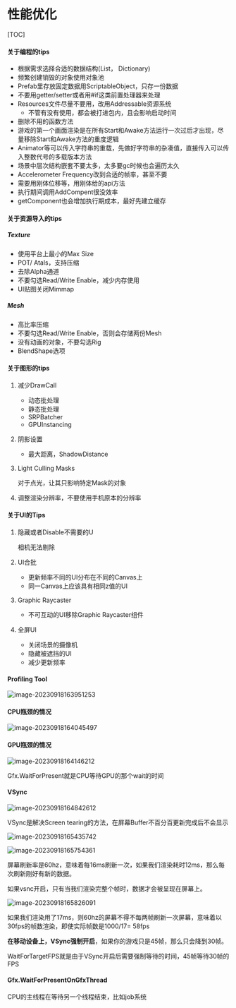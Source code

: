 # 性能优化

[TOC]



#### 关于编程的tips

- 根据需求选择合适的数据结构(List， Dictionary)
- 频繁创建销毁的对象使用对象池
- Prefab里存放固定数据用ScriptableObject，只存一份数据
- 不要用getter/setter或者用#if这类前置处理器来处理
- Resources文件尽量不要用，改用Addressable资源系统
  - 不管有没有使用，都会被打进包内，且会影响启动时间
- 删除不用的函数方法
- 游戏的第一个画面渲染是在所有Start和Awake方法运行一次过后才出现，尽量移除Start和Awake方法的重度逻辑
- Animator等可以传入字符串的重载，先做好字符串的杂凑值，直接传入可以传入整数代号的多载版本方法
- 场景中层次结构嵌套不要太多，太多要gc时候也会遍历太久
- Accelerometer Frequency改到合适的帧率，甚至不要
- 需要用刚体位移等，用刚体给的api方法
- 执行期间调用AddCompent很没效率
- getComponent也会增加执行期成本，最好先建立缓存

#### 关于资源导入的tips

##### Texture

- 使用平台上最小的Max Size
- POT/ Atals，支持压缩
- 去除Alpha通道
- 不要勾选Read/Write Enable，减少内存使用
- UI贴图关闭Mimmap

##### Mesh

- 高比率压缩
- 不要勾选Read/Write Enable，否则会存储两份Mesh
- 没有动画的对象，不要勾选Rig
- BlendShape选项

#### 关于图形的tips

1. 减少DrawCall

   - 动态批处理
   - 静态批处理
   - SRPBatcher
   - GPUInstancing

2. 阴影设置

   - 最大距离，ShadowDistance

3. Light Culling Masks

   对于点光，让其只影响特定Mask的对象

4. 调整渲染分辨率，不要使用手机原本的分辨率

#### 关于UI的Tips

1. 隐藏或者Disable不需要的U

   相机无法剔除

2. UI合批

   - 更新频率不同的UI分布在不同的Canvas上
   - 同一Canvas上应该具有相同z值的UI

3. Graphic Raycaster

   - 不可互动的UI移除Graphic Raycaster组件

4. 全屏UI

   - 关闭场景的摄像机
   - 隐藏被遮挡的UI
   - 减少更新频率

#### Profiling Tool

![image-20230918163951253](D:\Games\ScriptRenderPipeline\multipleframe.png)

#### CPU瓶颈的情况

![image-20230918164045497](D:\Games\ScriptRenderPipeline\cpubound.png)

#### GPU瓶颈的情况

![image-20230918164146212](D:\Games\ScriptRenderPipeline\gpubound.png)

Gfx.WaitForPresent就是CPU等待GPU的那个wait的时间

#### VSync

![image-20230918164842612](D:\Games\ScriptRenderPipeline\screenteaing.png)

VSync是解决Screen tearing的方法，在屏幕Buffer不百分百更新完成后不会显示

![image-20230918165435742](D:\Games\ScriptRenderPipeline\vsync.png)

![image-20230918165754361](D:\Games\ScriptRenderPipeline\vsync1.png)

屏幕刷新率是60hz，意味着每16ms刷新一次，如果我们渲染耗时12ms，那么每次刷新刚好有新的数据。

如果vsnc开启，只有当我们渲染完整个帧时，数据才会被呈现在屏幕上。

![image-20230918165826091](D:\Games\ScriptRenderPipeline\vsync2.png)

如果我们渲染用了17ms，则60hz的屏幕不得不每两帧刷新一次屏幕，意味着以30fps的帧数渲染，即使实际帧数是1000/17= 58fps

**在移动设备上，VSync强制开启**，如果你的游戏只是45帧，那么只会降到30帧。

 WaitForTargetFPS就是由于VSync开启后需要强制等待的时间，45帧等待30帧的FPS

#### Gfx.WaitForPresentOnGfxThread

CPU的主线程在等待另一个线程结束，比如job系统
